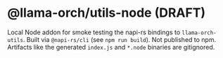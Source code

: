 # @llama-orch/utils-node (DRAFT)

Local Node addon for smoke testing the napi-rs bindings to `llama-orch-utils`.
Built via `@napi-rs/cli` (see `npm run build`). Not published to npm.
Artifacts like the generated `index.js` and `*.node` binaries are gitignored.
